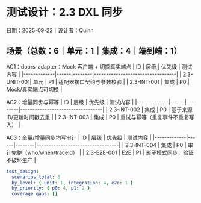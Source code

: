 # 测试设计：2.3 DXL 同步

日期：2025-09-22｜设计者：Quinn

## 场景（总数：6｜单元：1｜集成：4｜端到端：1）

AC1：doors-adapter：Mock 客户端 + 切换真实端点
| ID          | 层级 | 优先级 | 测试内容                         |
|-------------|------|--------|----------------------------------|
| 2.3-UNIT-001| 单元 | P1     | 适配器接口契约与参数校验         |
| 2.3-INT-001 | 集成 | P0     | Mock/真实端点可切换              |

AC2：增量同步与幂等
| ID          | 层级 | 优先级 | 测试内容                         |
|-------------|------|--------|----------------------------------|
| 2.3-INT-002 | 集成 | P0     | 基于来源ID/更新时间戳去重        |
| 2.3-INT-003 | 集成 | P0     | 重试与幂等（重复事件不重复写入）  |

AC3：全量/增量同步均写审计
| ID          | 层级 | 优先级 | 测试内容                         |
|-------------|------|--------|----------------------------------|
| 2.3-INT-004 | 集成 | P0     | 审计完整（who/when/traceId）      |
| 2.3-E2E-001 | E2E  | P1     | 影子模式同步，验证不破坏生产      |

```yaml
test_design:
  scenarios_total: 6
  by_level: { unit: 1, integration: 4, e2e: 1 }
  by_priority: { p0: 4, p1: 2 }
  coverage_gaps: []
```

